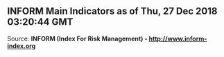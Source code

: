 ## INFORM Main Indicators as of Thu, 27 Dec 2018 03:20:44 GMT

Source: **INFORM (Index For Risk Management) - http://www.inform-index.org**